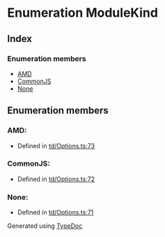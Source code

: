# Enumeration ModuleKind


## Index

### Enumeration members
* [AMD](td.modulekind.md#amd)
* [CommonJS](td.modulekind.md#commonjs)
* [None](td.modulekind.md#none)

## Enumeration members

### AMD: 

* Defined in [td/Options.ts:73](https://github.com/kimamula/typedoc/blob/HEAD/src/td/Options.ts#L73)


### CommonJS: 

* Defined in [td/Options.ts:72](https://github.com/kimamula/typedoc/blob/HEAD/src/td/Options.ts#L72)


### None: 

* Defined in [td/Options.ts:71](https://github.com/kimamula/typedoc/blob/HEAD/src/td/Options.ts#L71)



Generated using [TypeDoc](http://typedoc.io)
